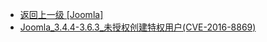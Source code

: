 - [返回上一级 [Joomla]](/4、Web应用漏洞/Joomla)
- [Joomla_3.4.4-3.6.3_未授权创建特权用户(CVE-2016-8869)](/4、Web应用漏洞/Joomla/Joomla_3.4.4-3.6.3_未授权创建特权用户(CVE-2016-8869)/)
